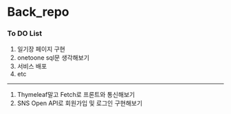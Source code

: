 # Back_repo

### To DO List
1. 일기장 페이지 구현
2. onetoone sql문 생각해보기
3. 서비스 배포
3. etc
---

1. Thymeleaf말고 Fetch로 프론트와 통신해보기
2. SNS Open API로 회원가입 및 로그인 구현해보기 
